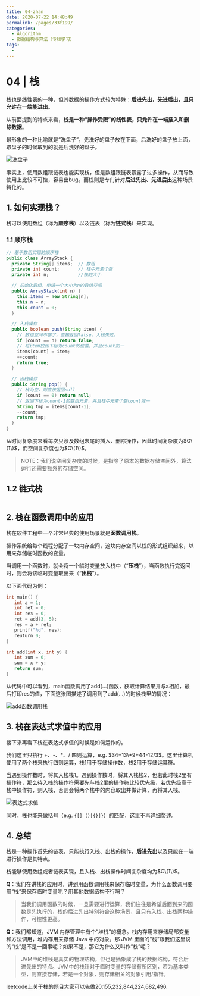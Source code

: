 ```yaml
---
title: 04-zhan
date: 2020-07-22 14:48:49
permalink: /pages/33f199/
categories: 
  - Algorithm
  - 数据结构与算法（专栏学习）
tags: 
  - 
---
```

# 04 | 栈

栈也是线性表的一种，但其数据的操作方式较为特殊：**后进先出，先进后出，且只允许在一端能进出**。

从前面提到的特点来看，**栈是一种“操作受限”的线性表，只允许在一端插入和删除数据**。

最形象的一种比喻就是“洗盘子”，先洗好的盘子放在下面，后洗好的盘子放上面，取盘子的时候取到的就是后洗好的盘子。

![&#x6D17;&#x76D8;&#x5B50;](https://static001.geekbang.org/resource/image/3e/0b/3e20cca032c25168d3cc605fa7a53a0b.jpg)

事实上，使用数组跟链表也能实现栈，但是数组跟链表暴露了过多操作，从而导致使用上比较不可控，容易出bug。而栈则是专门针对**后进先出、先进后出**这种场景特化的。

## 1. 如何实现栈？

栈可以使用数组（称为**顺序栈**）以及链表（称为**链式栈**）来实现。

### 1.1 顺序栈

```java
// 基于数组实现的顺序栈
public class ArrayStack {
  private String[] items;  // 数组
  private int count;       // 栈中元素个数
  private int n;           //栈的大小

  // 初始化数组，申请一个大小为n的数组空间
  public ArrayStack(int n) {
    this.items = new String[n];
    this.n = n;
    this.count = 0;
  }

  // 入栈操作
  public boolean push(String item) {
    // 数组空间不够了，直接返回false，入栈失败。
    if (count == n) return false;
    // 将item放到下标为count的位置，并且count加一
    items[count] = item;
    ++count;
    return true;
  }

  // 出栈操作
  public String pop() {
    // 栈为空，则直接返回null
    if (count == 0) return null;
    // 返回下标为count-1的数组元素，并且栈中元素个数count减一
    String tmp = items[count-1];
    --count;
    return tmp;
  }
}
```

从时间复杂度来看每次只涉及数组末尾的插入、删除操作，因此时间复杂度为$O\(1\)$，而空间复杂度也为$O\(1\)$。

> NOTE：我们说空间复杂度的时候，是指除了原本的数据存储空间外，算法运行还需要额外的存储空间。

## 1.2 链式栈

```java

```

## 2. 栈在函数调用中的应用

栈在软件工程中一个非常经典的使用场景就是**函数调用栈**。

操作系统给每个线程分配了一块内存空间，这块内存空间以栈的形式组织起来，以用来存储临时函数的变量。

当调用一个函数时，就会将一个临时变量放入栈中（“**压栈**”），当函数执行完返回时，则会将该临时变量取出来（“**出栈**”）。

以下面代码为例：

```c
int main() {
   int a = 1;
   int ret = 0;
   int res = 0;
   ret = add(3, 5);
   res = a + ret;
   printf("%d", res);
   reuturn 0;
}

int add(int x, int y) {
   int sum = 0;
   sum = x + y;
   return sum;
}
```

从代码中可以看到，main函数调用了add\(...\)函数，获取计算结果并与a相加，最后打印res的值，下面这张图描述了调用到了add\(...\)的时候栈里的情况：

![add&#x51FD;&#x6570;&#x8C03;&#x7528;&#x6808;](https://static001.geekbang.org/resource/image/17/1c/17b6c6711e8d60b61d65fb0df5559a1c.jpg)

## 3. 栈在表达式求值中的应用

接下来再看下栈在表达式求值的时候是如何运作的。

我们这里只执行 +、-、\*、/ 四则运算，e.g. $34+13\*9+44-12/3$。这里计算机使用了两个栈来执行四则运算，栈1用于存储操作数，栈2用于存储运算符。

当遇到操作数时，将其入栈栈1。遇到操作数时，将其入栈栈2，但若此时栈2里有操作符，那么待入栈的操作符需要先与栈2里的操作符比较优先级，若优先级高于栈中操作符，则入栈，否则会将两个栈中的内容取出并做计算，再将其入栈。

![&#x8868;&#x8FBE;&#x5F0F;&#x6C42;&#x503C;](https://static001.geekbang.org/resource/image/bc/00/bc77c8d33375750f1700eb7778551600.jpg)

同时，栈也能来做括号（e.g. `{[] ()[{}]}`）的匹配，这里不再详细赘述。

## 4. 总结

栈是一种操作首先的链表，只能执行入栈、出栈的操作，**后进先出**以及只能在一端进行操作是其特点。

栈能够使用数组或者链表实现，且入栈、出栈操作时间复杂度均为$O\(1\)$。

**Q**：我们在讲栈的应用时，讲到用函数调用栈来保存临时变量，为什么函数调用要用“栈”来保存临时变量呢？用其他数据结构不行吗？

> 当我们调用函数的时候，一旦需要进行运算，我们往往是希望后面到来的函数是先执行的，栈的后进先出特别符合这种场景，且只有入栈、出栈两种操作，可控性更高。

**Q**：我们都知道，JVM 内存管理中有个“堆栈”的概念。栈内存用来存储局部变量和方法调用，堆内存用来存储 Java 中的对象。那 JVM 里面的“栈”跟我们这里说的“栈”是不是一回事呢？如果不是，那它为什么又叫作“栈”呢？

> JVM中的堆栈是真实的物理结构，但也是抽象成了栈的数据结构，符合后进先出的特点。JVM中的栈针对于临时变量的存储有所区别，若为基本类型，则直接存储，若是一个对象，则存储相关的对象引用/指针。

leetcode上关于栈的题目大家可以先做20,155,232,844,224,682,496.

